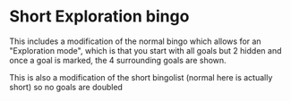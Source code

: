 # Short Exploration bingo

This includes a modification of the normal bingo which allows for an "Exploration mode", which is that you start with all goals but 2 hidden and once a goal is marked, the 4 surrounding goals are shown.

This is also a modification of the short bingolist (normal here is actually short) so no goals are doubled
